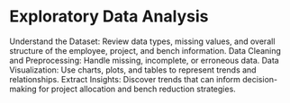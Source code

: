 # Exploratory Data Analysis

Understand the Dataset: Review data types, missing values, and overall structure of the employee, project, and bench information.
Data Cleaning and Preprocessing: Handle missing, incomplete, or erroneous data.
Data Visualization: Use charts, plots, and tables to represent trends and relationships.
Extract Insights: Discover trends that can inform decision-making for project allocation and bench reduction strategies.
